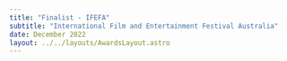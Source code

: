 ```yaml
---
title: "Finalist - IFEFA"
subtitle: "International Film and Entertainment Festival Australia"
date: December 2022
layout: ../../layouts/AwardsLayout.astro
---
```


#
